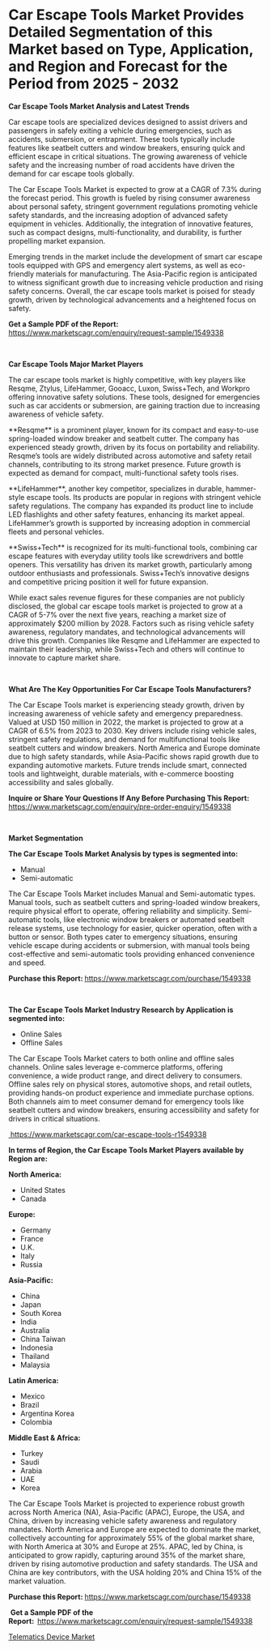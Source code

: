 <p><h1>Car Escape Tools Market Provides Detailed Segmentation of this Market based on Type, Application, and Region and Forecast for the Period from 2025 - 2032</h1></p><p><strong>Car Escape Tools Market Analysis and Latest Trends</strong></p>
<p><p>Car escape tools are specialized devices designed to assist drivers and passengers in safely exiting a vehicle during emergencies, such as accidents, submersion, or entrapment. These tools typically include features like seatbelt cutters and window breakers, ensuring quick and efficient escape in critical situations. The growing awareness of vehicle safety and the increasing number of road accidents have driven the demand for car escape tools globally.</p><p>The Car Escape Tools Market is expected to grow at a CAGR of 7.3% during the forecast period. This growth is fueled by rising consumer awareness about personal safety, stringent government regulations promoting vehicle safety standards, and the increasing adoption of advanced safety equipment in vehicles. Additionally, the integration of innovative features, such as compact designs, multi-functionality, and durability, is further propelling market expansion.</p><p>Emerging trends in the market include the development of smart car escape tools equipped with GPS and emergency alert systems, as well as eco-friendly materials for manufacturing. The Asia-Pacific region is anticipated to witness significant growth due to increasing vehicle production and rising safety concerns. Overall, the car escape tools market is poised for steady growth, driven by technological advancements and a heightened focus on safety.</p></p>
<p><strong>Get a Sample PDF of the Report:&nbsp;</strong> <a href="https://www.marketscagr.com/enquiry/request-sample/1549338?utm_campaign=1998&utm_medium=2&utm_source=Github&utm_content=ia&utm_term=22012025&utm_id=car-escape-tools">https://www.marketscagr.com/enquiry/request-sample/1549338</a></p>
<p>&nbsp;</p>
<p><strong>Car Escape Tools Major Market Players</strong></p>
<p><p>The car escape tools market is highly competitive, with key players like Resqme, Ztylus, LifeHammer, Gooacc, Luxon, Swiss+Tech, and Workpro offering innovative safety solutions. These tools, designed for emergencies such as car accidents or submersion, are gaining traction due to increasing awareness of vehicle safety.</p><p>**Resqme** is a prominent player, known for its compact and easy-to-use spring-loaded window breaker and seatbelt cutter. The company has experienced steady growth, driven by its focus on portability and reliability. Resqme’s tools are widely distributed across automotive and safety retail channels, contributing to its strong market presence. Future growth is expected as demand for compact, multi-functional safety tools rises.</p><p>**LifeHammer**, another key competitor, specializes in durable, hammer-style escape tools. Its products are popular in regions with stringent vehicle safety regulations. The company has expanded its product line to include LED flashlights and other safety features, enhancing its market appeal. LifeHammer’s growth is supported by increasing adoption in commercial fleets and personal vehicles.</p><p>**Swiss+Tech** is recognized for its multi-functional tools, combining car escape features with everyday utility tools like screwdrivers and bottle openers. This versatility has driven its market growth, particularly among outdoor enthusiasts and professionals. Swiss+Tech’s innovative designs and competitive pricing position it well for future expansion.</p><p>While exact sales revenue figures for these companies are not publicly disclosed, the global car escape tools market is projected to grow at a CAGR of 5-7% over the next five years, reaching a market size of approximately $200 million by 2028. Factors such as rising vehicle safety awareness, regulatory mandates, and technological advancements will drive this growth. Companies like Resqme and LifeHammer are expected to maintain their leadership, while Swiss+Tech and others will continue to innovate to capture market share.</p></p>
<p>&nbsp;</p>
<p><strong>What Are The Key Opportunities For Car Escape Tools Manufacturers?</strong></p>
<p><p>The Car Escape Tools market is experiencing steady growth, driven by increasing awareness of vehicle safety and emergency preparedness. Valued at USD 150 million in 2022, the market is projected to grow at a CAGR of 6.5% from 2023 to 2030. Key drivers include rising vehicle sales, stringent safety regulations, and demand for multifunctional tools like seatbelt cutters and window breakers. North America and Europe dominate due to high safety standards, while Asia-Pacific shows rapid growth due to expanding automotive markets. Future trends include smart, connected tools and lightweight, durable materials, with e-commerce boosting accessibility and sales globally.</p></p>
<p><strong>Inquire or Share Your Questions If Any Before Purchasing This Report:</strong> <a href="https://www.marketscagr.com/enquiry/pre-order-enquiry/1549338?utm_campaign=1998&utm_medium=2&utm_source=Github&utm_content=ia&utm_term=22012025&utm_id=car-escape-tools">https://www.marketscagr.com/enquiry/pre-order-enquiry/1549338</a></p>
<p>&nbsp;</p>
<p><strong>Market Segmentation</strong></p>
<p><strong>The Car Escape Tools Market Analysis by types is segmented into:</strong></p>
<p><ul><li>Manual</li><li>Semi-automatic</li></ul></p>
<p><p>The Car Escape Tools Market includes Manual and Semi-automatic types. Manual tools, such as seatbelt cutters and spring-loaded window breakers, require physical effort to operate, offering reliability and simplicity. Semi-automatic tools, like electronic window breakers or automated seatbelt release systems, use technology for easier, quicker operation, often with a button or sensor. Both types cater to emergency situations, ensuring vehicle escape during accidents or submersion, with manual tools being cost-effective and semi-automatic tools providing enhanced convenience and speed.</p></p>
<p><strong>Purchase this Report:&nbsp;</strong><a href="https://www.marketscagr.com/purchase/1549338?utm_campaign=1998&utm_medium=2&utm_source=Github&utm_content=ia&utm_term=22012025&utm_id=car-escape-tools">https://www.marketscagr.com/purchase/1549338</a></p>
<p>&nbsp;</p>
<p><strong>The Car Escape Tools Market Industry Research by Application is segmented into:</strong></p>
<p><ul><li>Online Sales</li><li>Offline Sales</li></ul></p>
<p><p>The Car Escape Tools Market caters to both online and offline sales channels. Online sales leverage e-commerce platforms, offering convenience, a wide product range, and direct delivery to consumers. Offline sales rely on physical stores, automotive shops, and retail outlets, providing hands-on product experience and immediate purchase options. Both channels aim to meet consumer demand for emergency tools like seatbelt cutters and window breakers, ensuring accessibility and safety for drivers in critical situations.</p></p>
<p><a href="https://www.marketscagr.com/car-escape-tools-r1549338?utm_campaign=1998&utm_medium=2&utm_source=Github&utm_content=ia&utm_term=22012025&utm_id=car-escape-tools">&nbsp;https://www.marketscagr.com/car-escape-tools-r1549338</a></p>
<p><strong>In terms of Region, the Car Escape Tools Market Players available by Region are:</strong></p>
<p>
    <p> <strong> North America: </strong>
        <ul>
            <li>United States</li>
            <li>Canada</li>
        </ul>
        </p> 
    <p> <strong> Europe: </strong>
        <ul>
            <li>Germany</li>
            <li>France</li>
            <li>U.K.</li>
            <li>Italy</li>
            <li>Russia</li>
        </ul>
        </p> 
    <p> <strong> Asia-Pacific: </strong>
        <ul>
            <li>China</li>
            <li>Japan</li>
            <li>South Korea</li>
            <li>India</li>
            <li>Australia</li>
            <li>China Taiwan</li>
            <li>Indonesia</li>
            <li>Thailand</li>
            <li>Malaysia</li>
        </ul>
        </p> 
    <p> <strong> Latin America: </strong>
        <ul>
            <li>Mexico</li>
            <li>Brazil</li>
            <li>Argentina Korea</li>
            <li>Colombia</li>
        </ul>
        </p> 
    <p> <strong> Middle East & Africa: </strong>
        <ul>
            <li>Turkey</li>
            <li>Saudi</li>
            <li>Arabia</li>
            <li>UAE</li>
            <li>Korea</li>
        </ul>
    </p>
    </p>
<p><p>The Car Escape Tools Market is projected to experience robust growth across North America (NA), Asia-Pacific (APAC), Europe, the USA, and China, driven by increasing vehicle safety awareness and regulatory mandates. North America and Europe are expected to dominate the market, collectively accounting for approximately 55% of the global market share, with North America at 30% and Europe at 25%. APAC, led by China, is anticipated to grow rapidly, capturing around 35% of the market share, driven by rising automotive production and safety standards. The USA and China are key contributors, with the USA holding 20% and China 15% of the market valuation.</p></p>
<p><strong>Purchase this Report: </strong><a href="https://www.marketscagr.com/purchase/1549338?utm_campaign=1998&utm_medium=2&utm_source=Github&utm_content=ia&utm_term=22012025&utm_id=car-escape-tools">https://www.marketscagr.com/purchase/1549338</a></p>
<p>&nbsp;<strong>Get a Sample PDF of the Report:&nbsp;&nbsp;</strong><a href="https://www.marketscagr.com/enquiry/request-sample/1549338?utm_campaign=1998&utm_medium=2&utm_source=Github&utm_content=ia&utm_term=22012025&utm_id=car-escape-tools">https://www.marketscagr.com/enquiry/request-sample/1549338</a></p>
<p><strong></strong></p>
<p><p><a href="https://github.com/dringals/Market-Research-Report-List-6/blob/main/telematics-device-market.md?utm_campaign=1998&utm_medium=2&utm_source=Github&utm_content=ia&utm_term=22012025&utm_id=car-escape-tools">Telematics Device Market</a></p></p>